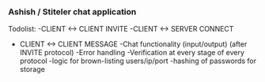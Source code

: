 ### Ashish / Stiteler chat application

Todolist:
-CLIENT <-> CLIENT INVITE
-CLIENT <-> SERVER CONNECT
- CLIENT <-> CLIENT MESSAGE
-Chat functionality (input/output) (after INVITE protocol)
-Error handling
-Verification at every stage of every protocol
-logic for brown-listing users/ip/port
-hashing of passwords for storage
